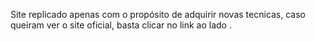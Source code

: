 Site replicado apenas com o propósito de adquirir novas tecnicas, caso queiram ver o site oficial, basta clicar no link ao lado .  

